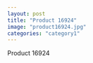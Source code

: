 ```yaml
---
layout: post
title: "Product 16924"
image: "product16924.jpg"
categories: "category1"
---
```

Product 16924

